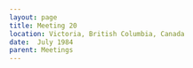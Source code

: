 ```yaml
---
layout: page
title: Meeting 20
location: Victoria, British Columbia, Canada
date:  July 1984
parent: Meetings
---
```

